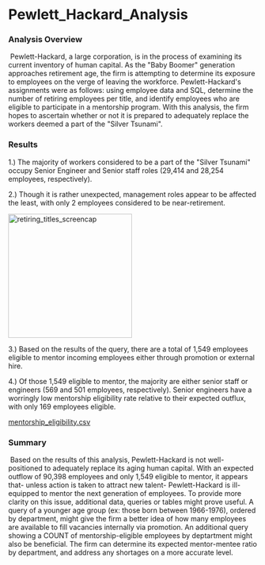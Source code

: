 # Pewlett_Hackard_Analysis

### Analysis Overview

 Pewlett-Hackard, a large corporation, is in the process of examining its current inventory of human capital. As the "Baby Boomer" generation approaches retirement age, the firm is attempting to determine its exposure to employees on the verge of leaving the workforce. Pewlett-Hackard's assignments were as follows: using employee data and SQL, determine the number of retiring employees per title, and identify employees who are eligible to participate in a mentorship program. With this analysis, the firm hopes to ascertain whether or not it is prepared to adequately replace the workers deemed a part of the "Silver Tsunami".

### Results

1.) The majority of workers considered to be a part of the "Silver Tsunami" occupy Senior Engineer and Senior staff roles (29,414 and 28,254 employees, respectively).

2.) Though it is rather unexpected, management roles appear to be affected the least, with only 2 employees considered to be near-retirement.


<img width="250" alt="retiring_titles_screencap" src="https://user-images.githubusercontent.com/85244439/137661111-abb63eee-648d-474e-9b53-5af7d7f3b886.png">


3.) Based on the results of the query, there are a total of 1,549 employees eligible to mentor incoming employees either through promotion or external hire.

4.) Of those 1,549 eligible to mentor, the majority are either senior staff or engineers (569 and 501 employees, respectively). Senior engineers have a worringly low mentorship eligibility rate relative to their expected outflux, with only 169 employees eligible.

[mentorship_eligibility.csv](https://github.com/SteveWeir/Pewlett_Hackard_Analysis/files/7361511/mentorship_eligibility.csv)


### Summary

 Based on the results of this analysis, Pewlett-Hackard is not well-positioned to adequately replace its aging human capital. With an expected outflow of 90,398 employees and only 1,549 eligible to mentor, it appears that- unless action is taken to attract new talent- Pewlett-Hackard is ill-equipped to mentor the next generation of employees. To provide more clarity on this issue, additional data, queries or tables might prove useful. A query of a younger age group (ex: those born between 1966-1976), ordered by department, might give the firm a better idea of how many employees are available to fill vacancies internally via promotion. An additional query showing a COUNT of mentorship-eligible employees by deptartment might also be beneficial. The firm can determine its expected mentor-mentee ratio by department, and address any shortages on a more accurate level.

